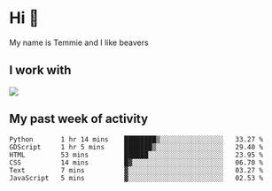 <h1 align="left">Hi 👋</h1>

<p>My name is Temmie and I like beavers</p>

<h2 align="left">I work with</h2>

<div align=left>
  <img src="https://skillicons.dev/icons?i=py,godot,javascript,css,html,linux,git,blender,bash,vscode,&theme=dark">
</div>


<h2 align="left">My past week of activity</h2>

<!--START_SECTION:waka-->

```text
Python       1 hr 14 mins    ████████▒░░░░░░░░░░░░░░░░   33.27 %
GDScript     1 hr 5 mins     ███████▒░░░░░░░░░░░░░░░░░   29.40 %
HTML         53 mins         ██████░░░░░░░░░░░░░░░░░░░   23.95 %
CSS          14 mins         █▓░░░░░░░░░░░░░░░░░░░░░░░   06.70 %
Text         7 mins          ▓░░░░░░░░░░░░░░░░░░░░░░░░   03.27 %
JavaScript   5 mins          ▓░░░░░░░░░░░░░░░░░░░░░░░░   02.53 %
```

<!--END_SECTION:waka-->
